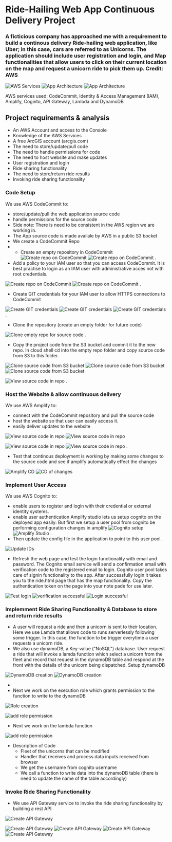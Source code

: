 # Ride-Hailing Web App Continuous Delivery Project
### A ficticious company has approached me with a requirement to build a continous delivery Ride-hailing web application, like Uber; in this case, cars are referred to as Unicorns. The application should include user registration and login, and Map functionalities that allow users to click on their current location on the map and request a unicorn ride to pick them up. Credit: AWS

<!-- ## Architechture -->
![AWS Services](./images/architecture.png)
![App Architecture](./images/architecture2.png)
![App Architecture](./images/architecture3.png)

AWS services used: CodeCommit, Identity & Access Management (IAM), Amplify, Cognito, API Gateway, Lambda and DynamoDB
## Project requirements & analysis
+ An AWS Account and access to the Console
+ Knowledge of the AWS Services
+ A free ArcGIS account (arcgis.com)
+ The need to store/update/pull code
+ The need to handle permissions for code
+ The need to host website and make updates
+ User registration and login
+ Ride sharing functionality
+ The need to store/return ride results
+ Invoking ride sharing functionality

### Code Setup
We use AWS CodeCommit to:
+ store/update/pull the web application source code
+ handle permissions for the source code
+ Side note: There is need to be consistent in the AWS region we are working in.
+ The App source code is made availale by AWS in a public S3 bocket
+ We create a CodeCommit Repo
+ + Create an empty repository in CodeCommit
![Create repo on CodeCommit](./images/codecommitrepo.png)
![Create repo on CodeCommit](./images/createrepo.png)
.
+ Add a policy to your IAM user so that you can access CodeCommit. It is best practise to login as an IAM user with administrative acces not with root credentials. 
<!-- Go to IAM> Users> Permissions policy> Add permissions> Attach policies directly> search for AWS CodeCommitPowerUSer> Next> Add permissions -->
![Create repo on CodeCommit](./images/add-permissions.png)
![Create repo on CodeCommit](./images/attach-policy.png)
.
+ Create GIT credentials for your IAM user to allow HTTPS connections to CodeCommit 
<!-- IAM>Users>Security credentials>HTTPS Git Credentials for AWS CodeCommit>Generate credentials> Then download the credential -->
![Create GIT credentials](./images/git-credentials.png)
![Create GIT credentials](./images/git-credentials2.png)
![Create GIT credentials](./images/git-credentials3.png)
.
+ Clone the repository (create an empty folder for future code)
<!-- CodeCommit>Repositories>Create repository> select repo you earlier created>Clone URL>Clone HTTPS>open cloud shell at the top> then type: git clone the url> Then enter the user name & password generated earlier -->
![Clone empty repo for source code](./images/clone-repo2.png)
.
+ Copy the project code from the S3 bucket and commit it to the new repo. In cloud shell cd into the empty repo folder and copy source code from S3 to this folder.
<!-- cd wildrydes-site2 > aws s3 cp s3:// (ensure to change the region to your region) then add the files to the git repository, when prompted for email and user name use the details of the IAM user not the details for HTTPS, Commit and push> followed by the HTTPS credentials -->
![Clone source code from S3 bucket](./images/clone-repo3.png)
![Clone source code from S3 bucket](./images/clone-repo4.png)
![Clone source code from S3 bucket](./images/clone-repo5.png)

<!-- We can then view the source code files at CodeCommit> Repositories> Wildrydes-site -->
![View source code in repo](./images/source-code.png)
.
### Host the Website & allow continuous delivery
We use AWS Amplify to:
+ connect with the CodeCommit repository and pull the source code
+ host the website so that user can easily access it.
+ easily deliver updates to the website
<!-- Applify>New app> Host app> select CodeCommit>continue>select the repo created earlier> click next> ensure to click the checkbox to allow AWS applify to automatically deploy all files..as continous deployment> click create a new service role>next>review>save and deploy -->
![View source code in repo](./images/applify-app.png)
![View source code in repo](./images/applify-app1.png)
<!-- Amplify is serverless and no need to provision EC2 servers-->
![View source code in repo](./images/applify-app2.png)
![View source code in repo](./images/app-page.png)
.
+ Test that continous deployment is working by making some changes to the source code and see if amplify automatically effect the changes
<!-- CodeCommit> Repositories>repo name> Edit index.html> Update some of the text>Commit the changes with Author name, email -->
![Amplify CD](./images/applify-cd.png)
![CD of changes](./images/amplify-cd2.png)

### Implement User Access
We use AWS Cognito to:
+ enable users to register and login with their credential or external identity systems.
+ enable user authentication
 Amplify studio lets us setup cognito on the deployed app easily: But first we setup a user pool from  cognito be performing configuration changes in amplify <!--.i.e Amazon Cognito> User pools> Create user pool> Choose attibutes that users will use to sign in (User name, Email, Phone number)>Next>Configure Security requirements(Password Policy)>MFA setup>defaults for user account recovery>Next>Configure sign-up experience> Enable self registration and maintain defaults> Next> Configure message delivery: Email Provider(send with congito to test)> defaults for from and reply to emails adderss>Next>Integrate your app: add user pool name, add app client name, the rest defaults>Next> Review and create: Create user pool> Access user pool and copy User pool ID, Client ID under - app clients and analytics - App authentication -->
![Cognito setup](./images/cognito-user-pool.png)
![Amplify Studio](./images/applify-studio.png)
.
+ Then update the config file in the application to point to this user pool.  
<!-- CodeCommit>Code>js>config.js> Edit and update userpoolid, clientid and region the commit changes -->
![Update IDs](./images/update-ids.png)

+ Refresh the web page and test the login functionality with email and password. The Cognito email service will send a confirmation email with verification code to the registered email to login. Cognito user pool takes care of signin functionality to the app. After successfully login it takes you to the ride.html page that has the map functionality. Copy the authentication token on the page into your note pade for use later.

![Test login](./images/test-login.png)
![verification  successful](./images/verification-successful.png)
![Login successful](./images/success-login.png)

### Implemment Ride Sharing Functionality & Database to store and return ride results
+ A user will request a ride and then a unicorn is sent to their location. Here we use Lamda that allows code to runs serverlessly following some trigger. In this case, the function to be trigger everytime a user requests a unicorn ride.
+ We also use dynamoDB, a Key-value ("NoSQL") database. User request a ride that will invoke a lamda function which select a unicorn from the fleet and record that request in the dynamoDB table and respond at the front with the details of the unicorn being dispatched. Setup dynamoDB
<!-- DynamoDB> Tables>Create Table>Table name=Rides2>Partition Key>RideId=String>rest defaults>create table>-->

![DynamoDB creation](./images/DynamoDBT.png)
![DynamoDB creation](./images/DynamoDBT2.png)

+ <!-- after the database has been created, click into it> under general information, expand additional info then copy the Amazon ARN into a notepad-->
+ Next we work on the execution role which grants permission to the function to write to the dynamoDB
<!-- Back at IAM>Roles>Create a new role> Trusted entity type=AWS service> Service=Lambda> Next> search and select awsLambdabasicExecutionRole>Next>Role name=WildRydesLambda>Then Create role  -->
<!-- Go back to the Role you have just created and add additional permissions: i.e IAM> Roles>create inline policy>Specific permission>service=DynamoDB, Action allowed=putitem, (check the write box=putitem) Resources=specific (following list previlege principle), Add ARNs>Text tab = Past ARN earlier copied>Add ARNs> Next> Policy name=DynamoDBWriteAccess>Create Policy  -->
![Role creation](./images/role-creation.png)

![add role permission](./images/add-role-permissions.png)

+ Next we work on the lambda function
<!-- Create a new lambda function: Lambda>functions>create function> Author from scratch>Function name=RequestUnicorn, Runtime=Node.js 16.x>Change dafault Execution rule>Use an existing role=WildRydesLambda>Create function  -->

![add role permission](./images/lambda-function.png)
<!--after creating the function, scrow down and  Copy the corresponding Lambda function source code from AWS and past into the code source section to replace it and ensure the code details algins with your setup for instance updating the dynamoDB table name to algin with your setup then> Deploy (to ensure changes  to the code is updated) -->
+ Description of Code
  - Fleet of the unicorns that can be modified
  - Handler that receives and process data inputs received from browser
  - We get the username from cognito username
  - We call a function to write data into the dynamoDB table (there is need to update the name of the table accordingly)
  <!-- Next will be to test the function in the AWS console before going to test it as an end user: click on the dropdown of Test>Configure test event>Event name> TestRequestEvent>Then pass in similar data that will gotten from the browser in the Event JSON section>copy and past the test event handler code from google drive>Save>Then click Test>If it work it will display response with status 201 and other details of the unicorn>then check dynamoDB table to see if data was written to the database: DynamoDB> Tables> Rides2> Explore Tables items> Scroll down and see the data under items returned>click to see details-->

### Invoke Ride Sharing Functionality
+ We use API Gateway service to invoke the ride sharing functionality by building a rest API
<!-- API Gateway>APIs>Create API>Scroll down and select REST API>Build>New API>ApI name=Wildrydes2>API End point type=Edge-optimized>Create API -->
<!-- Since we are using cognito there is need to create an authorizer to authentical calls API gateway uses: API Gateway> APIs> Wildrydes2> Authorizers>Create Authorizers>Authorizer name=WildRydes>A type=Cognito>Cognito user pool=wildRdes(the user pool created earlier)>Token source=Authorization(this the header that will be sent in)>Create Authorizer>Click into the authorizer>Test Authorizer=Authorization token created earlier(copied from ride.html)>Test Authorizer>status code 200=success> -->
<!--Go back to API Gateway and create a resource: API Gateway?APIs>Resources> Create resource (this will allow use to hockup with lambda function)>Resource name=ride> Leave Resource path as it is> select CORS check box and click Create resource>Create method>Method type=POST>lambda is selected>toggle Lambda proxy integration>select Lambda function=request unicorn>Create method-->
![Create API Gateway](./images/api-method.png)

<!-- Go to the Method request tab>Click on Edit>Authorization=congnito user pool:WildRydes from the drop down>scoll down and save>Click Delpoy>  On the Deploy API dialogue box: Stage=New state, Stage name = dev>Click deploy>Copy the invoke URL link into the notepad>Back at CodeCommit:Repositories:wildrydes-site2/js/config.js>update the invoke url link in the code (for the API call)>Commit the changes. Next go to the code in the ride.html>Edit>Update the arkgis url version to 4.6 at the top and bottom>then commit changes> then applify pushes out the changes accordingly> Got to the rides.html page and test the map api page and refresh the page (ensure to be login to your account at arkgis.com> Test the app by clicking some were in the map and request unicorn>Also check details by refreshing dynamoDB table to see the returned items-->
![Create API Gateway](./images/api-arkgis.png)
![Create API Gateway](./images/unicorn-request.png)
![Create API Gateway](./images/dynamotu-update.png)
![Create API Gateway](./images/dynamotb-update.png)
<!-- Clean up: Start by deleting the amplify app: All apps>wildrydes>Actions>delete app>delete. Next: Cognito user pool: Amazon Cognito>User pools>Wildrydes> Delete>check deativate deletion protection>confirm deletion. Next is lambda function>Wyderide>Action:Delete>Confirm deletion. Next in IAM: delete. Next DynamoDB> Tables>Rides>Delete>Delete all CloudWatch alarms check: confirm. Next API gateway: API Gateway>APIs>WildRydes2>Delete>Confirm. Next CodeCommit repository>wildrydes-site2>Delete repositoty> confirm deletion. Next: cloud watch log group>RequestUnicorn>actions=delete log group:-->